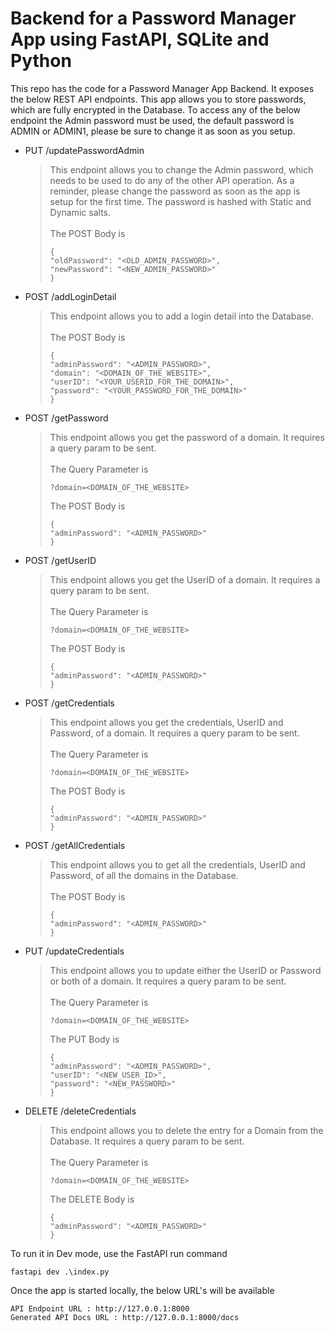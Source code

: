 # Backend for a Password Manager App using FastAPI, SQLite and Python

This repo has the code for a Password Manager App Backend. It exposes the below REST API endpoints. This app allows you to store passwords, which are fully encrypted in the Database. To access any of the below endpoint the Admin password must be used, the default password 
is ADMIN or ADMIN1, please be sure to change it as soon as you setup.

* PUT /updatePasswordAdmin
  
  > This endpoint allows you to change the Admin password, which needs to be used to do any of the other API operation. As a reminder, please change the password as soon as the app is setup for the first time. The password is hashed with Static and Dynamic salts.<br><br>
  > The POST Body is
  > ```
  > {
  > "oldPassword": "<OLD_ADMIN_PASSWORD>",
  > "newPassword": "<NEW_ADMIN_PASSWORD>"
  > }
  > ```

* POST /addLoginDetail
  
  > This endpoint allows you to add a login detail into the Database.<br><br>
  > The POST Body is
  > ```
  > {
  >"adminPassword": "<ADMIN_PASSWORD>",
  >"domain": "<DOMAIN_OF_THE_WEBSITE>",
  >"userID": "<YOUR_USERID_FOR_THE_DOMAIN>",
  >"password": "<YOUR_PASSWORD_FOR_THE_DOMAIN>"
  >}
  > ```
  
* POST /getPassword

  > This endpoint allows you get the password of a domain. It requires a query param to be sent.<br><br>
  > The Query Parameter is
  > ```
  > ?domain=<DOMAIN_OF_THE_WEBSITE>
  > ```
  > The POST Body is
  > ```
  > {
  >"adminPassword": "<ADMIN_PASSWORD>"
  >}
  > ```
  
* POST /getUserID
  
  > This endpoint allows you get the UserID of a domain. It requires a query param to be sent.<br><br>
  > The Query Parameter is
  > ```
  > ?domain=<DOMAIN_OF_THE_WEBSITE>
  > ```
  > The POST Body is
  > ```
  > {
  >"adminPassword": "<ADMIN_PASSWORD>"
  >}
  > ```
  
* POST /getCredentials
  
  > This endpoint allows you get the credentials, UserID and Password, of a domain. It requires a query param to be sent.<br><br>
  > The Query Parameter is
  > ```
  > ?domain=<DOMAIN_OF_THE_WEBSITE>
  > ```
  > The POST Body is
  > ```
  > {
  >"adminPassword": "<ADMIN_PASSWORD>"
  >}
  > ```
  
* POST /getAllCredentials
  
  > This endpoint allows you to get all the credentials, UserID and Password, of all the domains in the Database.<br><br>
  > The POST Body is
  > ```
  > {
  >"adminPassword": "<ADMIN_PASSWORD>"
  >}
  > ```
  
* PUT /updateCredentials
  
  > This endpoint allows you to update either the UserID or Password or both of a domain. It requires a query param to be sent.<br><br>
  > The Query Parameter is
  > ```
  > ?domain=<DOMAIN_OF_THE_WEBSITE>
  > ```
  > The PUT Body is
  > ```
  > {
  > "adminPassword": "<ADMIN_PASSWORD>",
  > "userID": "<NEW_USER_ID>",
  > "password": "<NEW_PASSWORD>"
  >}
  > ```
  
* DELETE /deleteCredentials
  > This endpoint allows you to delete the entry for a Domain from the Database. It requires a query param to be sent.<br><br>
  > The Query Parameter is
  > ```
  > ?domain=<DOMAIN_OF_THE_WEBSITE>
  > ```
  > The DELETE Body is
  > ```
  > {
  >"adminPassword": "<ADMIN_PASSWORD>"
  >}
  > ```

To run it in Dev mode, use the FastAPI run command

```console
fastapi dev .\index.py
```

Once the app is started locally, the below URL's will be available 

```
API Endpoint URL : http://127.0.0.1:8000 
Generated API Docs URL : http://127.0.0.1:8000/docs
```
